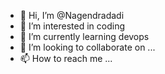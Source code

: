 - 👋 Hi, I’m @Nagendradadi
- 👀 I’m interested in coding
- 🌱 I’m currently learning devops
- 💞️ I’m looking to collaborate on ...
- 📫 How to reach me ...

<!---
Nagendradadi/Nagendradadi is a ✨ special ✨ repository because its `README.md` (this file) appears on your GitHub profile.
You can click the Preview link to take a look at your changes.
--->
